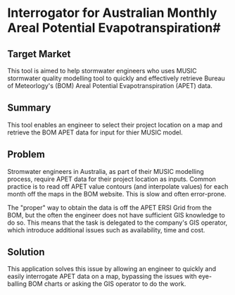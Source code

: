 # Interrogator for Australian Monthly Areal Potential Evapotranspiration#

## Target Market ##
  This tool is aimed to help stormwater engineers who uses MUSIC stormwater quality modelling tool to quickly and effectively retrieve Bureau of Meteorlogy's (BOM) Areal Potential Evapotranspiration (APET) data.

## Summary ##
  This tool enables an engineer to select their project location on a map and retrieve the BOM APET data for input for thier MUSIC model.

## Problem ##
  Stromwater engineers in Australia, as part of their MUSIC modelling process, require APET data for their project location as inputs. Common practice is to read off APET value contours (and interpolate values) for each month off the maps in the BOM website. This is slow and often error-prone.

  The "proper" way to obtain the data is off the APET ERSI Grid from the BOM, but the often the engineer does not have sufficient GIS knowledge to do so. This means that the task is delegated to the company's GIS operator, which introduce additional issues such as availability, time and cost.

## Solution ##
  This application solves this issue by allowing an engineer to quickly and easily interrogate APET data on a map, bypassing the issues with eye-balling BOM charts or asking the GIS operator to do the work.
